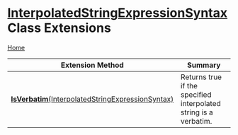 # [InterpolatedStringExpressionSyntax](https://docs.microsoft.com/en-us/dotnet/api/microsoft.codeanalysis.csharp.syntax.interpolatedstringexpressionsyntax) Class Extensions

[Home](../../../../../README.md)

| Extension Method | Summary |
| ---------------- | ------- |
| [**IsVerbatim**(InterpolatedStringExpressionSyntax)](../../../../../Roslynator/CSharp/SyntaxExtensions/IsVerbatim/README.md) | Returns true if the specified interpolated string is a verbatim\. |

